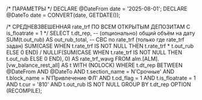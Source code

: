 /* ПАРАМЕТРЫ */
DECLARE @DateFrom date = '2025-08-01';
DECLARE @DateTo   date = CONVERT(date, GETDATE());

/* СРЕДНЕВЗВЕШЕННАЯ rate_trf ПО ВСЕМ ОТКРЫТЫМ ДЕПОЗИТАМ С is_floatrate = 1 */
SELECT
    t.dt_rep,
    -- (опционально) общий объём на дату
    SUM(t.out_rub) AS out_rub_total,
    -- СВС по rate_trf (только где rate_trf задан)
    SUM(CASE WHEN t.rate_trf IS NOT NULL THEN t.rate_trf * t.out_rub ELSE 0 END)
    / NULLIF(SUM(CASE WHEN t.rate_trf IS NOT NULL THEN t.out_rub ELSE 0 END), 0)
      AS rate_trf_wavg
FROM alm.[ALM].[vw_balance_rest_all] AS t WITH (NOLOCK)
WHERE t.dt_rep BETWEEN @DateFrom AND @DateTo
  AND t.section_name = N'Срочные'
  AND t.block_name   = N'Привлечение ФЛ'
  AND t.od_flag      = 1
  AND t.is_floatrate = 1
  AND t.cur          = '810'
  AND t.out_rub IS NOT NULL
GROUP BY t.dt_rep
OPTION (RECOMPILE);
